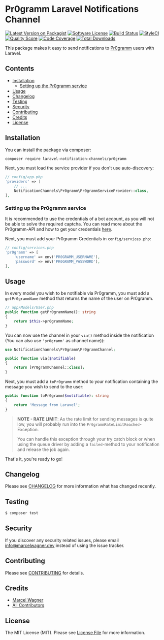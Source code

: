 # Pr0gramm Laravel Notifications Channel

[![Latest Version on Packagist](https://img.shields.io/packagist/v/laravel-notification-channels/pr0gramm.svg?style=flat-square)](https://packagist.org/packages/laravel-notification-channels/pr0gramm)
[![Software License](https://img.shields.io/badge/license-MIT-brightgreen.svg?style=flat-square)](LICENSE.md)
[![Build Status](https://img.shields.io/travis/laravel-notification-channels/pr0gramm/master.svg?style=flat-square)](https://travis-ci.org/laravel-notification-channels/pr0gramm)
[![StyleCI](https://styleci.io/repos/:style_ci_id/shield)](https://styleci.io/repos/:style_ci_id)
[![Quality Score](https://img.shields.io/scrutinizer/g/laravel-notification-channels/pr0gramm.svg?style=flat-square)](https://scrutinizer-ci.com/g/laravel-notification-channels/pr0gramm)
[![Code Coverage](https://img.shields.io/scrutinizer/coverage/g/laravel-notification-channels/pr0gramm/master.svg?style=flat-square)](https://scrutinizer-ci.com/g/laravel-notification-channels/pr0gramm/?branch=master)
[![Total Downloads](https://img.shields.io/packagist/dt/laravel-notification-channels/pr0gramm.svg?style=flat-square)](https://packagist.org/packages/laravel-notification-channels/pr0gramm)

This package makes it easy to send notifications to [Pr0gramm](https://pr0gramm.com/) users with Laravel.

## Contents

- [Installation](#installation)
    - [Setting up the Pr0gramm service](#setting-up-the-Pr0gramm-service)
- [Usage](#usage)
- [Changelog](#changelog)
- [Testing](#testing)
- [Security](#security)
- [Contributing](#contributing)
- [Credits](#credits)
- [License](#license)

## Installation

You can install the package via composer:

```bash
composer require laravel-notification-channels/pr0gramm
```

Next, you must load the service provider if you don't use auto-discovery:

```php
// config/app.php
'providers' => [
    // ...
    NotificationChannels\Pr0gramm\Pr0grammServiceProvider::class,
],
```

### Setting up the Pr0gramm service

It is recommended to use the credentials of a bot account, as you will not be able to solve the required captcha. You
can read more about the Pr0gramm-API and how to get your credentials [here](https://github.com/pr0gramm-com/api-docs/).

Next, you must add your Pr0gramm Credentials in `config/services.php`:

```php
// config/services.php
'pr0gramm' => [
	'username' => env('PR0GRAMM_USERNAME'),
	'password' => env('PR0GRAMM_PASSWORD'),
],
```

## Usage

In every model you wish to be notifiable via Pr0gramm, you must add a `getPr0grammName` method that returns the name of
the user on Pr0gramm.

```php
// app/Models/User.php
public function getPr0grammName(): string
{
	return $this->pr0grammName;
}
```

You can now use the channel in your `via()` method inside the notification (You can also use `'pr0gramm'` as channel
name)):

```php
use NotificationChannels\Pr0gramm\Pr0grammChannel;

public function via($notifiable)
{
	return [Pr0grammChannel::class];
}
```

Next, you must add a `toPr0gramm` method to your notification containing the message you wish to send to the user:

```php
public function toPr0gramm($notifiable): string
{
	return 'Message from Laravel';
}
```

> **NOTE - RATE LIMIT**: As the rate limit for sending messages is quite low, you will probably run into
> the `Pr0grammRateLimitReached`-Exception.
>
> You can handle this exception through your try catch block or when using the queue driver by adding a `failed`-method
> to your notification and release the job again.

That's it, you're ready to go!

## Changelog

Please see [CHANGELOG](CHANGELOG.md) for more information what has changed recently.

## Testing

``` bash
$ composer test
```

## Security

If you discover any security related issues, please email info@marcelwagner.dev instead of using the issue tracker.

## Contributing

Please see [CONTRIBUTING](CONTRIBUTING.md) for details.

## Credits

- [Marcel Wagner](https://github.com/Tschucki)
- [All Contributors](../../contributors)

## License

The MIT License (MIT). Please see [License File](LICENSE.md) for more information.
